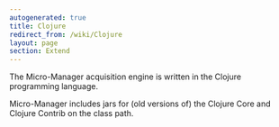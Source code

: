 ```yaml
---
autogenerated: true
title: Clojure
redirect_from: /wiki/Clojure
layout: page
section: Extend
---
```


The Micro-Manager acquisition engine is written in the Clojure programming
language.

Micro-Manager includes jars for (old versions of) the Clojure Core and Clojure
Contrib on the class path.
